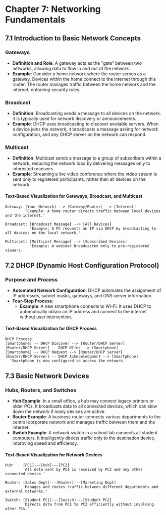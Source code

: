 
# Chapter 7: Networking Fundamentals

## 7.1 Introduction to Basic Network Concepts
### Gateways
- **Definition and Role**: A gateway acts as the "gate" between two networks, allowing data to flow in and out of the network.
- **Example**: Consider a home network where the router serves as a gateway. Devices within the home connect to the internet through this router. The router manages traffic between the home network and the internet, enforcing security rules.

### Broadcast
- **Definition**: Broadcasting sends a message to all devices on the network. It is typically used for network discovery or announcements.
- **Example**: DHCP uses broadcasting to discover available servers. When a device joins the network, it broadcasts a message asking for network configuration, and any DHCP server on the network can respond.

### Multicast
- **Definition**: Multicast sends a message to a group of subscribers within a network, reducing the network load by delivering messages only to interested receivers.
- **Example**: Streaming a live video conference where the video stream is sent only to registered participants, rather than all devices on the network.

#### Text-Based Visualization for Gateways, Broadcast, and Multicast
```
Gateway: [Your Network] --> [Gateway/Router] --> [Internet]
         'Example: A home router directs traffic between local devices and the internet.'

Broadcast: [Broadcast Message] --> [All Devices]
           'Example: A PC requests an IP via DHCP by broadcasting to all devices on the local network.'

Multicast: [Multicast Message] --> [Subscribed Devices]
           'Example: A webinar broadcasted only to pre-registered viewers.'
```

## 7.2 DHCP (Dynamic Host Configuration Protocol)
### Purpose and Process
- **Automated Network Configuration**: DHCP automates the assignment of IP addresses, subnet masks, gateways, and DNS server information.
- **Four-Step Process**:
  - **Example**: A new smartphone connects to Wi-Fi. It uses DHCP to automatically obtain an IP address and connect to the internet without user intervention.

#### Text-Based Visualization for DHCP Process
```
DHCP Process:
[Smartphone] -- DHCP Discover --> [Router/DHCP Server]
[Router/DHCP Server] -- DHCP Offer --> [Smartphone]
[Smartphone] -- DHCP Request --> [Router/DHCP Server]
[Router/DHCP Server] -- DHCP Acknowledgment --> [Smartphone]
  'Smartphone is now configured to access the network.'
```

## 7.3 Basic Network Devices
### Hubs, Routers, and Switches
- **Hub Example**: In a small office, a hub may connect legacy printers or older PCs. It broadcasts data to all connected devices, which can slow down the network if many devices are active.
- **Router Example**: A business router connects various departments to the central corporate network and manages traffic between them and the internet.
- **Switch Example**: A network switch in a school lab connects all student computers. It intelligently directs traffic only to the destination device, improving speed and efficiency.

#### Text-Based Visualization for Network Devices
```
Hub:    [PC1]---[Hub]---[PC2]
        'All data sent by PC1 is received by PC2 and any other connected device.'

Router: [Sales Dept]---[Router]---[Marketing Dept]
        'Manages and routes traffic between different departments and external networks.'

Switch: [Student PC1]---[Switch]---[Student PC2]
        'Directs data from PC1 to PC2 efficiently without involving other PCs.'
```
